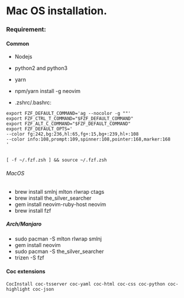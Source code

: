 # Mac OS installation.

### Requirement:

#### Common
- Nodejs
- python2 and python3
- yarn
- npm/yarn install -g neovim

- .zshrc/.bashrc:
```
export FZF_DEFAULT_COMMAND='ag --nocolor -g ""'
export FZF_CTRL_T_COMMAND="$FZF_DEFAULT_COMMAND"
export FZF_ALT_C_COMMAND="$FZF_DEFAULT_COMMAND"
export FZF_DEFAULT_OPTS='
--color fg:242,bg:236,hl:65,fg+:15,bg+:239,hl+:108
--color info:108,prompt:109,spinner:108,pointer:168,marker:168
'
```
```

[ -f ~/.fzf.zsh ] && source ~/.fzf.zsh

```

###### MacOS
- brew install smlnj mlton rlwrap ctags
- brew install the_silver_searcher
- gem install neovim-ruby-host neovim
- brew install fzf


##### Arch/Manjaro
- sudo pacman -S mlton rlwrap smlnj
- gem install neovim
- sudo pacman -S the_silver_searcher
- trizen -S fzf

#### Coc extensions
`CocInstall coc-tsserver coc-yaml coc-html coc-css coc-python coc-highlight coc-json`

